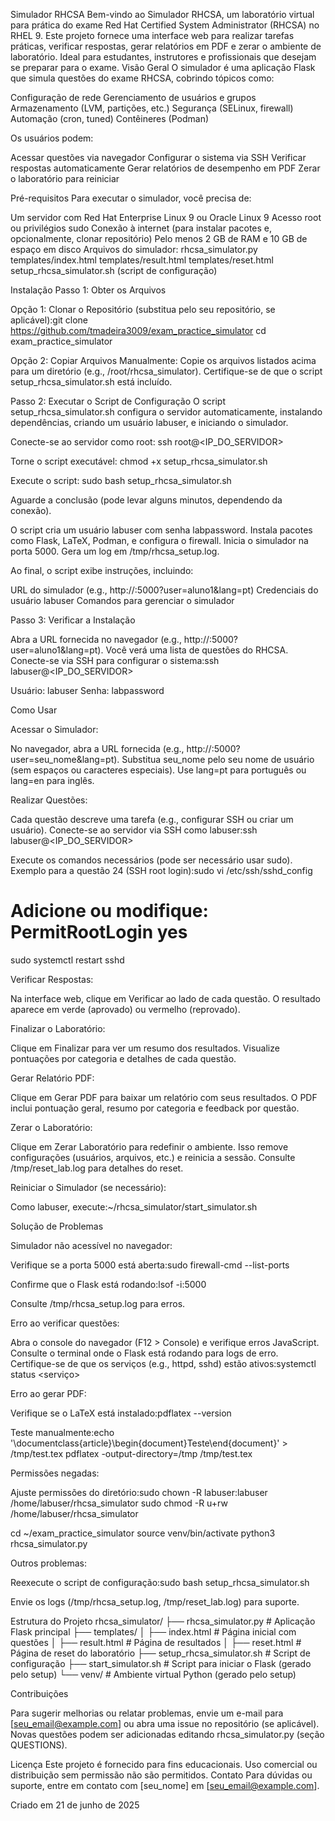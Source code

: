 Simulador RHCSA
Bem-vindo ao Simulador RHCSA, um laboratório virtual para prática do exame Red Hat Certified System Administrator (RHCSA) no RHEL 9. Este projeto fornece uma interface web para realizar tarefas práticas, verificar respostas, gerar relatórios em PDF e zerar o ambiente de laboratório. Ideal para estudantes, instrutores e profissionais que desejam se preparar para o exame.
Visão Geral
O simulador é uma aplicação Flask que simula questões do exame RHCSA, cobrindo tópicos como:

Configuração de rede
Gerenciamento de usuários e grupos
Armazenamento (LVM, partições, etc.)
Segurança (SELinux, firewall)
Automação (cron, tuned)
Contêineres (Podman)

Os usuários podem:

Acessar questões via navegador
Configurar o sistema via SSH
Verificar respostas automaticamente
Gerar relatórios de desempenho em PDF
Zerar o laboratório para reiniciar

Pré-requisitos
Para executar o simulador, você precisa de:

Um servidor com Red Hat Enterprise Linux 9 ou Oracle Linux 9
Acesso root ou privilégios sudo
Conexão à internet (para instalar pacotes e, opcionalmente, clonar repositório)
Pelo menos 2 GB de RAM e 10 GB de espaço em disco
Arquivos do simulador:
rhcsa_simulator.py
templates/index.html
templates/result.html
templates/reset.html
setup_rhcsa_simulator.sh (script de configuração)



Instalação
Passo 1: Obter os Arquivos

Opção 1: Clonar o Repositório (substitua pelo seu repositório, se aplicável):git clone https://github.com/tmadeira3009/exam_practice_simulator
cd exam_practice_simulator


Opção 2: Copiar Arquivos Manualmente:
Copie os arquivos listados acima para um diretório (e.g., /root/rhcsa_simulator).
Certifique-se de que o script setup_rhcsa_simulator.sh está incluído.



Passo 2: Executar o Script de Configuração
O script setup_rhcsa_simulator.sh configura o servidor automaticamente, instalando dependências, criando um usuário labuser, e iniciando o simulador.

Conecte-se ao servidor como root:
ssh root@<IP_DO_SERVIDOR>


Torne o script executável:
chmod +x setup_rhcsa_simulator.sh


Execute o script:
sudo bash setup_rhcsa_simulator.sh


Aguarde a conclusão (pode levar alguns minutos, dependendo da conexão).

O script cria um usuário labuser com senha labpassword.
Instala pacotes como Flask, LaTeX, Podman, e configura o firewall.
Inicia o simulador na porta 5000.
Gera um log em /tmp/rhcsa_setup.log.


Ao final, o script exibe instruções, incluindo:

URL do simulador (e.g., http://<IP>:5000?user=aluno1&lang=pt)
Credenciais do usuário labuser
Comandos para gerenciar o simulador



Passo 3: Verificar a Instalação

Abra a URL fornecida no navegador (e.g., http://<IP>:5000?user=aluno1&lang=pt).
Você verá uma lista de questões do RHCSA.
Conecte-se via SSH para configurar o sistema:ssh labuser@<IP_DO_SERVIDOR>


Usuário: labuser
Senha: labpassword



Como Usar

Acessar o Simulador:

No navegador, abra a URL fornecida (e.g., http://<IP>:5000?user=seu_nome&lang=pt).
Substitua seu_nome pelo seu nome de usuário (sem espaços ou caracteres especiais).
Use lang=pt para português ou lang=en para inglês.


Realizar Questões:

Cada questão descreve uma tarefa (e.g., configurar SSH ou criar um usuário).
Conecte-se ao servidor via SSH como labuser:ssh labuser@<IP_DO_SERVIDOR>


Execute os comandos necessários (pode ser necessário usar sudo).
Exemplo para a questão 24 (SSH root login):sudo vi /etc/ssh/sshd_config
# Adicione ou modifique: PermitRootLogin yes
sudo systemctl restart sshd




Verificar Respostas:

Na interface web, clique em Verificar ao lado de cada questão.
O resultado aparece em verde (aprovado) ou vermelho (reprovado).


Finalizar o Laboratório:

Clique em Finalizar para ver um resumo dos resultados.
Visualize pontuações por categoria e detalhes de cada questão.


Gerar Relatório PDF:

Clique em Gerar PDF para baixar um relatório com seus resultados.
O PDF inclui pontuação geral, resumo por categoria e feedback por questão.


Zerar o Laboratório:

Clique em Zerar Laboratório para redefinir o ambiente.
Isso remove configurações (usuários, arquivos, etc.) e reinicia a sessão.
Consulte /tmp/reset_lab.log para detalhes do reset.


Reiniciar o Simulador (se necessário):

Como labuser, execute:~/rhcsa_simulator/start_simulator.sh





Solução de Problemas

Simulador não acessível no navegador:

Verifique se a porta 5000 está aberta:sudo firewall-cmd --list-ports


Confirme que o Flask está rodando:lsof -i:5000


Consulte /tmp/rhcsa_setup.log para erros.


Erro ao verificar questões:

Abra o console do navegador (F12 > Console) e verifique erros JavaScript.
Consulte o terminal onde o Flask está rodando para logs de erro.
Certifique-se de que os serviços (e.g., httpd, sshd) estão ativos:systemctl status <serviço>




Erro ao gerar PDF:

Verifique se o LaTeX está instalado:pdflatex --version


Teste manualmente:echo '\documentclass{article}\begin{document}Teste\end{document}' > /tmp/test.tex
pdflatex -output-directory=/tmp /tmp/test.tex




Permissões negadas:

Ajuste permissões do diretório:sudo chown -R labuser:labuser /home/labuser/rhcsa_simulator
sudo chmod -R u+rw /home/labuser/rhcsa_simulator


cd ~/exam_practice_simulator
source venv/bin/activate
python3 rhcsa_simulator.py


Outros problemas:

Reexecute o script de configuração:sudo bash setup_rhcsa_simulator.sh


Envie os logs (/tmp/rhcsa_setup.log, /tmp/reset_lab.log) para suporte.



Estrutura do Projeto
rhcsa_simulator/
├── rhcsa_simulator.py        # Aplicação Flask principal
├── templates/
│   ├── index.html            # Página inicial com questões
│   ├── result.html           # Página de resultados
│   ├── reset.html            # Página de reset do laboratório
├── setup_rhcsa_simulator.sh  # Script de configuração
├── start_simulator.sh        # Script para iniciar o Flask (gerado pelo setup)
└── venv/                     # Ambiente virtual Python (gerado pelo setup)

Contribuições

Para sugerir melhorias ou relatar problemas, envie um e-mail para [seu_email@example.com] ou abra uma issue no repositório (se aplicável).
Novas questões podem ser adicionadas editando rhcsa_simulator.py (seção QUESTIONS).

Licença
Este projeto é fornecido para fins educacionais. Uso comercial ou distribuição sem permissão não são permitidos.
Contato
Para dúvidas ou suporte, entre em contato com [seu_nome] em [seu_email@example.com].

Criado em 21 de junho de 2025

